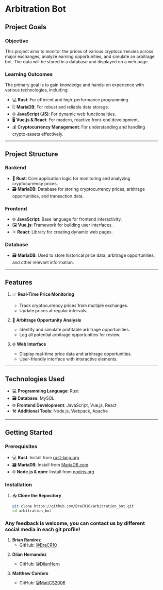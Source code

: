 # Arbitration Bot

## Project Goals

### Objective
This project aims to monitor the prices of various cryptocurrencies across major exchanges, analyze earning opportunities, and simulate an arbitrage bot. The data will be stored in a database and displayed on a web page.

### Learning Outcomes
The primary goal is to gain knowledge and hands-on experience with various technologies, including:
- 💻 **Rust**: For efficient and high-performance programming.
- 🗄️ **MariaDB**: For robust and reliable data storage.
- 🌐 **JavaScript (JS)**: For dynamic web functionalities.
- 🖥️ **Vue.js & React**: For modern, reactive front-end development.
- 💰 **Cryptocurrency Management**: For understanding and handling crypto-assets effectively.

---

## Project Structure

### Backend
- 🦀 **Rust**: Core application logic for monitoring and analyzing cryptocurrency prices.
- 🗃️ **MariaDB**: Database for storing cryptocurrency prices, arbitrage opportunities, and transaction data.

### Frontend
- 🌐 **JavaScript**: Base language for frontend interactivity.
- 🖼️ **Vue.js**: Framework for building user interfaces.
- ⚛️ **React**: Library for creating dynamic web pages.

### Database
- 🗃️ **MariaDB**: Used to store historical price data, arbitrage opportunities, and other relevant information.

---

## Features

1. 📈 **Real-Time Price Monitoring**
   - Track cryptocurrency prices from multiple exchanges.
   - Update prices at regular intervals.

2. 🔄 **Arbitrage Opportunity Analysis**
   - Identify and simulate profitable arbitrage opportunities.
   - Log all potential arbitrage opportunities for review.

3. 🌐 **Web Interface**
   - Display real-time price data and arbitrage opportunities.
   - User-friendly interface with interactive elements.

---

## Technologies Used

- 💻 **Programming Language**: Rust
- 🗃️ **Database**: MySQL
- 🌐 **Frontend Development**: JavaScript, Vue.js, React
- 🛠️ **Additional Tools**: Node.js, Webpack, Apache

---

## Getting Started

### Prerequisites
- 💻 **Rust**: Install from [rust-lang.org](https://www.rust-lang.org/)
- 🗃️ **MariaDB**: Install from [MariaDB.com](https://mariadb.org/)
- 🌐 **Node.js & npm**: Install from [nodejs.org](https://nodejs.org/)

### Installation
1. 📥 **Clone the Repository**
   ```bash
   git clone https://github.com/BraCR10/arbitration_bot.git
   cd arbitration_bot

### Any feedback is welcome, you can contact us by different social media in each git profile!
1. **Brian Ramirez**
   - GitHub: [@BraCR10](https://github.com/BraCR10)
<!--- Contribution: */-->

2. **Dilan Hernandez**
   - GitHub: [@DilanHern](https://github.com/DilanHern)
   <!--- Contribution: -->

3. **Matthew Cordero**
   - GitHub: [@MattCS2006](https://github.com/MattCS2006)
  <!--- Contribution: -->
